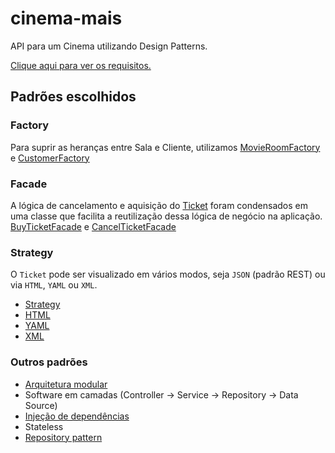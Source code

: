 # cinema-mais

API para um Cinema utilizando Design Patterns.

[Clique aqui para ver os requisitos.](assets/pas_trabalho.pdf)

## Padrões escolhidos

### Factory

Para suprir as heranças entre Sala e Cliente, utilizamos [MovieRoomFactory](src/movie-room/factories/movie-room.factory.ts) e [CustomerFactory](src/customer/factories/customer.factory.ts)

### Facade

A lógica de cancelamento e aquisição do [Ticket](src/ticket/entities/ticket.entity.ts) foram condensados em uma classe que facilita a reutilização dessa lógica de negócio na aplicação. [BuyTicketFacade](src/ticket/services/buy-ticket-facade.service.ts) e [CancelTicketFacade](src/ticket/services/cancel-ticket-facade.service.ts)

### Strategy

O `Ticket` pode ser visualizado em vários modos, seja `JSON` (padrão REST) ou via `HTML`, `YAML` ou `XML`.

- [Strategy](src/ticket/providers/ticket-viewer-strategy.provider.ts)
- [HTML](src/ticket/providers/ticket-viewer-html.provider.ts)
- [YAML](src/ticket/providers/ticket-viewer-yaml.provider.ts)
- [XML](src/ticket/providers/ticket-viewer-xml.provider.ts)

### Outros padrões

- [Arquitetura modular](https://docs.nestjs.com/modules)
- Software em camadas (Controller -> Service -> Repository -> Data Source)
- [Injeção de dependências](https://docs.nestjs.com/modules#dependency-injection)
- Stateless
- [Repository pattern]()
